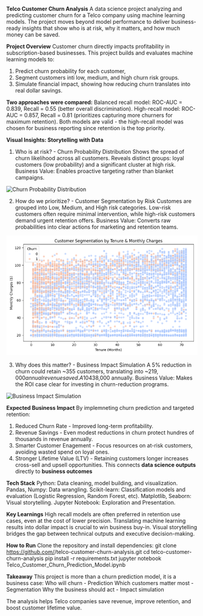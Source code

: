 **Telco Customer Churn Analysis**
A data science project analyzing and predicting customer churn for a Telco company using machine learning models. The project moves beyond model performance to deliver business-ready insights that show who is at risk, why it matters, and how much money can be saved.

**Project Overview**
Customer churn directly impacts profitability in subscription-based businesses. This project builds and evaluates machine learning models to:
1. Predict churn probability for each customer,
2. Segment customers inti low, medium, and high churn risk groups.
3. Simulate financial impact, showing how reducing churn translates into real dollar savings.

**Two approaches were compared:**
Balanced recall model: ROC-AUC = 0.839, Recall = 0.55 (better overall discrimination).
High-recall model: ROC-AUC = 0.857, Recall = 0.81 (prioritizes capturing more churners for maximum retention).
Both models are valid - the high-recall model was chosen for business reporting since retention is the top priority.

**Visual Insights: Storytelling with Data**
1. Who is at risk? - Churn Probability Distribution
Shows the spread of churn likelihood across all customers.
Reveals distinct groups: loyal customers (low probability) and a significant cluster at high risk.
Business Value: Enables proactive targeting rather than blanket campaigns.

![Churn Probability Distribution](churn_probability_distribution.png)

2. How do we prioritize? - Customer Segmentation by Risk
Customes are grouped into Low, Medium, and High risk categories.
Low-risk customers often require minimal intervention, while high-risk customers demand urgent retention offers.
Business Value: Converts raw probabilities into clear actions for marketing and retention teams.

![Customer Segmentation](customer_segmentation.png)

3. Why does this matter? - Business Impact Simulation
A 5% reduction in churn could retain ~355 customers, translating into ~$219,000 annual revenue saved.
A 10% reduction would save ~710 customers, equal to ~$438,000 annually.
Business Value: Makes the ROI case clear for investing in churn-reduction programs.

![Business Impact Simulation](business_impact_simulation.png)

**Expected Business Impact**
By implemneting churn prediction and targeted retention:
1. Reduced Churn Rate - Improved long-term profitability.
2. Revenue Savings - Even modest reductions in churn protect hundres of thousands in revenue annually.
3. Smarter Customer Enagement - Focus resources on at-risk customers, avoiding wasted spend on loyal ones.
4. Stronger Lifetime Value (LTV) - Retaining customers longer increases cross-sell and upsell opportunities.
This connects **data science outputs** directly to **business outcomes**

**Tech Stack**
Python: Data cleaning, model building, and visualization.
Pandas, Numpy: Data wrangling.
Scikit-learn: Classification models and evaluation (Logistic Regression, Random Forest, etc).
Matplotlib, Seaborn: Visual storytelling.
Jupyter Notebook: Exploration and Presentation.

**Key Learnings**
High recall models are often preferred in retention use cases, even at the cost of lower precision.
Translating machine learning results into dollar impact is crucial to win business buy-in.
Visual storytelling bridges the gap between technical outputs and executive decision-making.

**How to Run**
Clone the repository and install dependencies:
git clone https://github.com/<your-username>/telco-customer-churn-analysis.git
cd telco-customer-churn-analysis
pip install -r requirements.txt
jupyter notebook Telco_Customer_Churn_Prediction_Model.ipynb

**Takeaway**
This project is more than a churn prediction model, it is a business case:
Who will churn - Prediction
Which customers matter most - Segmentation
Why the business should act - Impact simulation

The analysis helps Telco companies save revenue, improve retention, and boost customer lifetime value. 


